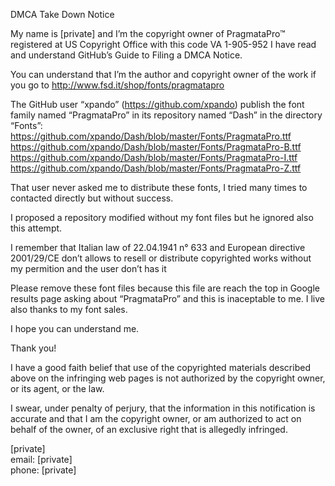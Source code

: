 DMCA Take Down Notice

My name is [private] and I’m the copyright owner of
PragmataPro™ registered at US Copyright Office with this code VA 1-905-952
I have read and understand GitHub’s Guide to Filing a DMCA Notice.

You can understand that I’m the author and copyright owner of the work if you go to
http://www.fsd.it/shop/fonts/pragmatapro

The GitHub user “xpando” (https://github.com/xpando) publish the font family named “PragmataPro”
in its repository named “Dash” in the directory “Fonts”:  
https://github.com/xpando/Dash/blob/master/Fonts/PragmataPro.ttf
https://github.com/xpando/Dash/blob/master/Fonts/PragmataPro-B.ttf
https://github.com/xpando/Dash/blob/master/Fonts/PragmataPro-I.ttf
https://github.com/xpando/Dash/blob/master/Fonts/PragmataPro-Z.ttf

That user never asked me to distribute these fonts, I tried many times to contacted directly but
without success.

I proposed a repository modified without my font files but he ignored also this attempt.

I remember that Italian law of 22.04.1941 n° 633 and European directive 2001/29/CE don’t allows
to resell or distribute copyrighted works without my permition and the user don’t has it

Please remove these font files because this file are reach the top in Google results page asking
about “PragmataPro” and this is inaceptable to me. I live also thanks to my font sales.

I hope you can understand me.

Thank you!

I have a good faith belief that use of the copyrighted materials described above on the infringing
web pages is not authorized by the copyright owner, or its agent, or the law.

I swear, under penalty of perjury, that the information in this notification is accurate and that I am
the copyright owner, or am authorized to act on behalf of the owner, of an exclusive right that is
allegedly infringed.

[private]  
email: [private]  
phone: [private]  
